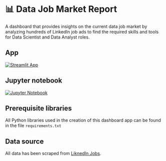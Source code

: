 #  📊 Data Job Market Report

A dashboard that provides insights on the current data job market by analyzing hundreds of LinkedIn job ads to find the required skills and tools for Data Scientist and Data Analyst roles.

## App

[![Streamlit App](https://static.streamlit.io/badges/streamlit_badge_black_white.svg)](https://datajobmarket.streamlit.app/)

## Jupyter notebook
[![Jupyter Notebook](https://upload.wikimedia.org/wikipedia/commons/3/38/Jupyter_logo.svg)]()

## Prerequisite libraries
All Python libraries used in the creation of this dashboard app can be found in the file `requirements.txt`

## Data source
All data has been scraped from [LiknedIn Jobs](https://www.linkedin.com/jobs/).

